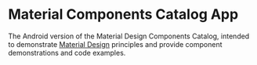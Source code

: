 # Material Components Catalog App

The Android version of the Material Design Components Catalog, intended to
demonstrate [Material Design](https://www.material.io) principles and provide
component demonstrations and code examples.
